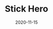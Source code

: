 ---
title: Stick Hero
highlight: true
date: 2020-11-15
link: https://codepen.io/HunorMarton/full/xxOMQKg
image: ./stick-hero.png
sources:
    - type: youtube
      id: eue3UdFvwPo
    - type: freecodecamp
      id: javascript-game-tutorial-stick-hero-with-html-canvas
    - type: codepen
      id: xxOMQKg
techs:
    - javascript
    - canvas
---